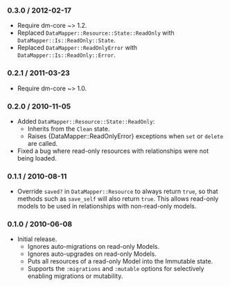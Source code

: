 ### 0.3.0 / 2012-02-17

* Require dm-core ~> 1.2.
* Replaced `DataMapper::Resource::State::ReadOnly` with
  `DataMapper::Is::ReadOnly::State`.
* Replaced `DataMapper::ReadOnlyError` with
  `DataMapper::Is::ReadOnly::Error`.

### 0.2.1 / 2011-03-23

* Require dm-core ~> 1.0.

### 0.2.0 / 2010-11-05

* Added `DataMapper::Resource::State::ReadOnly`:
  * Inherits from the `Clean` state.
  * Raises {DataMapper::ReadOnlyError} exceptions when `set` or `delete`
    are called.
* Fixed a bug where read-only resources with relationships were not being
  loaded.

### 0.1.1 / 2010-08-11

* Override `saved?` in `DataMapper::Resource` to always return `true`,
  so that methods such as `save_self` will also return `true`. This allows
  read-only models to be used in relationships with non-read-only models.

### 0.1.0 / 2010-06-08

* Initial release.
  * Ignores auto-migrations on read-only Models.
  * Ignores auto-upgrades on read-only Models.
  * Puts all resources of a read-only Model into the Immutable state.
  * Supports the `:migrations` and `:mutable` options for selectively enabling
    migrations or mutability.

